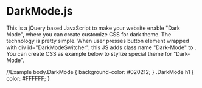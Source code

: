 # DarkMode.js
This is a jQuery based JavaScript to make your website enable "Dark Mode", where you can create customize CSS for dark theme.
The technology is pretty simple. 
When user presses button element wrapped with div id="DarkModeSwitcher", this JS adds class name "Dark-Mode" to <body>.
You can create CSS as example below to stylize special theme for "Dark-Mode".

//Example
body.DarkMode {
    background-color: #020212;
}
.DarkMode h1 {
    color: #FFFFFF;
}
